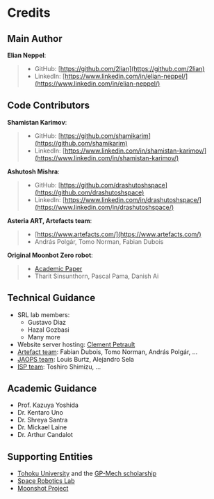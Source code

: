 # Credits

## Main Author

**Elian Neppel**:

> - GitHub: [https://github.com/2lian](https://github.com/2lian)
> - LinkedIn: [https://www.linkedin.com/in/elian-neppel/](https://www.linkedin.com/in/elian-neppel/)

## Code Contributors

**Shamistan Karimov**:

> - GitHub: [https://github.com/shamikarim](https://github.com/shamikarim)
> - LinkedIn: [https://www.linkedin.com/in/shamistan-karimov/](https://www.linkedin.com/in/shamistan-karimov/)

**Ashutosh Mishra**:

> - GitHub: [https://github.com/drashutoshspace](https://github.com/drashutoshspace)
> - LinkedIn: [https://www.linkedin.com/in/drashutoshspace/](https://www.linkedin.com/in/drashutoshspace/)

**Asteria ART, Artefacts team**:

> - [https://www.artefacts.com/](https://www.artefacts.com/)
> - András Polgár, Tomo Norman, Fabian Dubois

**Original Moonbot Zero robot**:

> - [Academic Paper](https://www.researchgate.net/publication/388244123_Moonbot_0_Design_and_Development_of_a_Modular_Robot_for_Lunar_Exploration_and_Assembly_Tasks)
> - Tharit Sinsunthorn, Pascal Pama, Danish Ai

## Technical Guidance

- SRL lab members:
  - Gustavo Diaz
  - Hazal Gozbasi
  - Many more
- Website server hosting: [Clement Petrault](https://www.linkedin.com/in/clement-petrault/)
- [Artefact team](https://www.artefacts.com/): Fabian Dubois, Tomo Norman, András Polgár, …
- [JAOPS team](https://www.jaops.com/): Louis Burtz, Alejandro Sela
- [ISP team](https://www.isp.co.jp/): Toshiro Shimizu, …

## Academic Guidance

- Prof. Kazuya Yoshida
- Dr. Kentaro Uno
- Dr. Shreya Santra
- Dr. Mickael Laine
- Dr. Arthur Candalot

## Supporting Entities

- [Tohoku University](https://www.tohoku.ac.jp/en/) and the [GP-Mech scholarship](https://pgd.tohoku.ac.jp/ijg/program.html)
- [Space Robotics Lab](http://www.astro.mech.tohoku.ac.jp/)
- [Moonshot Project](https://www.jst.go.jp/moonshot/en/index.html)
